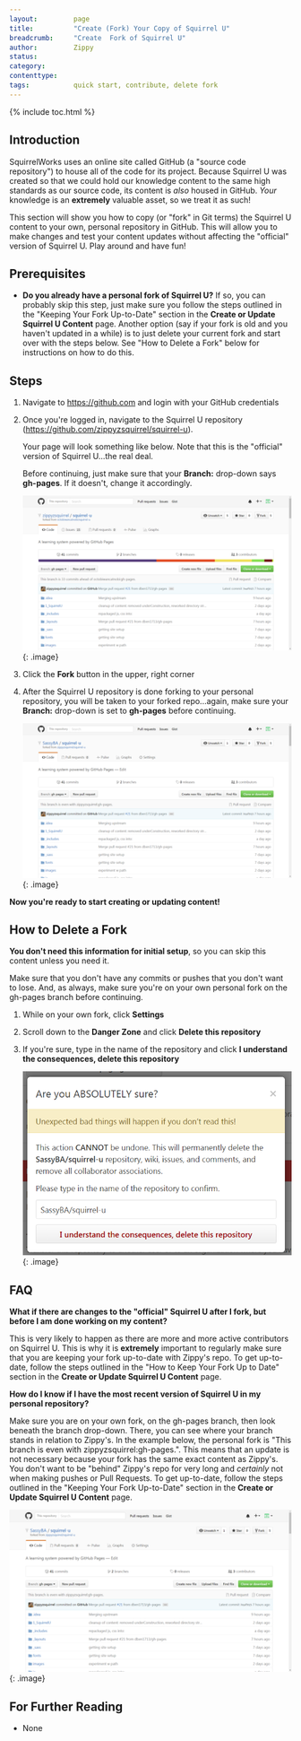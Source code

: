 ```yaml
---
layout:         page
title:          "Create (Fork) Your Copy of Squirrel U"
breadcrumb:     "Create  Fork of Squirrel U"
author:         Zippy
status:
category:
contenttype:
tags:           quick start, contribute, delete fork
---
```


{% include toc.html %}

## Introduction
SquirrelWorks uses an online site called GitHub (a "source code repository") to house all of the code for its project. Because
Squirrel U was created so that we could hold our knowledge content to the same high standards as
our source code, its content is *also* housed in GitHub.  *Your* knowledge is an **extremely** valuable asset, so we treat it as such!

This section will show you how to copy (or "fork" in Git terms) the Squirrel U content to your own, personal repository in GitHub. This
will allow you to make changes and test your content updates without affecting the "official" version of Squirrel U. Play around
and have fun!

## Prerequisites

* **Do you already have a personal fork of Squirrel U?**  If so, you can probably skip this step, just make sure you follow the steps
outlined in the "Keeping Your Fork Up-to-Date" section in the **Create or Update Squirrel U Content** page.  Another option (say if
your fork is old and you haven't updated in a while) is to just delete your current fork and start over with the steps below. See "How to Delete a Fork"
below for instructions on how to do this.

## Steps

1. Navigate to <https://github.com> and login with your GitHub credentials

2. Once you're logged in, navigate to the Squirrel U repository (<https://github.com/zippyzsquirrel/squirrel-u>).

    Your page will look something like below.  Note that this is the "official" version of Squirrel U...the real deal.

    Before continuing, just make sure that your **Branch:** drop-down says **gh-pages**.  If it doesn't, change it accordingly.

    ![](images/zippyRepo.png){: .image}

3. Click the **Fork** button in the upper, right corner

4. After the Squirrel U repository is done forking to your personal repository, you will be taken to your forked repo...again,
make sure your  **Branch:** drop-down is set to **gh-pages** before continuing.

    ![](images/forkedRepo.png){: .image}

**Now you're ready to start creating or updating content!**

## How to Delete a Fork

**You don't need this information for initial setup**, so you can skip this content unless you need it.

Make sure that you don't have any commits or pushes that you don't want to lose.  And, as always, make sure you're on
your own personal fork on the gh-pages branch before continuing.

1.  While on your own fork, click **Settings**

2. Scroll down to the **Danger Zone** and click **Delete this repository**

3. If you're sure, type in the name of the repository and click **I understand the consequences, delete this repository**

    ![](images/deleteRepo.png){: .image}

## FAQ

**What if there are changes to the "official" Squirrel U after I fork, but before I am done working on my content?**

This is very likely to happen as there are more and more active contributors on Squirrel U. This is why it is **extremely** important
to regularly make sure that you are keeping your fork up-to-date with Zippy's repo. To get up-to-date, follow
the steps outlined in the "How to Keep Your Fork Up to Date" section in the **Create or Update Squirrel U Content** page.

**How do I know if I have the most recent version of Squirrel U in my personal repository?**

Make sure you are on your own fork, on the gh-pages branch, then look beneath the branch drop-down.  There, you can see where your branch stands
in relation to Zippy's.  In the example below, the personal fork is "This branch is even with zippyzsquirrel:gh-pages.".  This means that an
update is not necessary because your fork has the same exact content as Zippy's.  You don't want to be "behind" Zippy's repo for very long and *certainly* not when making pushes
or Pull Requests. To get up-to-date, follow the steps outlined in the "Keeping Your Fork Up-to-Date" section in the **Create or
Update Squirrel U Content** page.

![](images/forkedRepo.png){: .image}

## For Further Reading

* None

